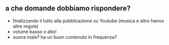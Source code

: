 ## a che domande dobbiamo rispondere?

* finalizzando il tutto alla pubblicazione su Youtube (musica e altro hanno altre regole)
* volume basso o alto!
* suona male? ha un buon contenuto in frequenza?
